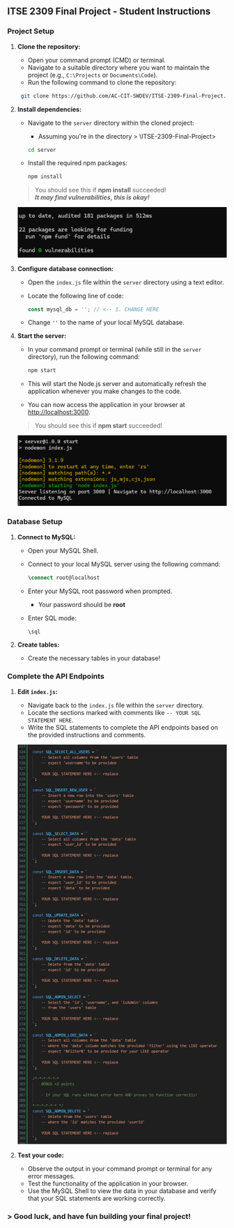 ## ITSE 2309 Final Project - Student Instructions

### **Project Setup**

1. **Clone the repository:**
   - Open your command prompt (CMD) or terminal.
   - Navigate to a suitable directory where you want to maintain the project (e.g., `C:\Projects` or `Documents\Code`).
    - Run the following command to clone the repository:
    ```bash
     git clone https://github.com/AC-CIT-SWDEV/ITSE-2309-Final-Project.git
     ```

2. **Install dependencies:**
   - Navigate to the `server` directory within the cloned project:
     - Assuming you're in the directory > \ITSE-2309-Final-Project>
     ```bash
     cd server
     ```

   - Install the required npm packages:

     ```bash
     npm install
     ```
    > You should see this if **npm install** succeeded!\
    ***It may find vulnerabilities, this is okay!***

    ![Image of successfull npm i cmd](./image-help/npm-i-success.png "Successfull npm i")

1. **Configure database connection:**
   - Open the `index.js` file within the `server` directory using a text editor.
   - Locate the following line of code:

     ```javascript
     const mysql_db = ''; // <-- 1. CHANGE HERE 
     ```

   - Change `''` to the name of your local MySQL database.

2. **Start the server:**
   - In your command prompt or terminal (while still in the `server` directory), run the following command:

     ```bash
     npm start
     ```

   - This will start the Node.js server and automatically refresh the application whenever you make changes to the code.
   - You can now access the application in your browser at [http://localhost:3000](http://localhost:3000).
    
    > You should see this if **npm start** succeeded!

    ![Image of successfull npm start](./image-help/npm-start-working.png "Successfull npm start")

### **Database Setup**

1. **Connect to MySQL:**
   - Open your MySQL Shell.
   - Connect to your local MySQL server using the following command:

     ```sql
     \connect root@localhost
     ```

   - Enter your MySQL root password when prompted.
     - Your password should be **root**
   - Enter SQL mode:

     ```sql
     \sql
     ```

2. **Create tables:**
   - Create the necessary tables in your database!

### **Complete the API Endpoints**

1. **Edit `index.js`:**
   - Navigate back to the `index.js` file within the `server` directory.
   - Locate the sections marked with comments like `-- YOUR SQL STATEMENT HERE`.
   - Write the SQL statements to complete the API endpoints based on the provided instructions and comments.
  
    ![Image of successfull npm start](./image-help/sql-statements-block.png "Successfull npm start")

2. **Test your code:**
   - Observe the output in your command prompt or terminal for any error messages.
   - Test the functionality of the application in your browser.
   - Use the MySQL Shell to view the data in your database and verify that your SQL statements are working correctly.

### > Good luck, and have fun building your final project!